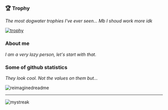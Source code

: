 ### 🏆 Trophy
*The most dogwater trophies I've ever seen... Mb I shoud work more idk*

[![trophy](https://github-profile-trophy.vercel.app/?username=S0ft1c&theme=onedark)](https://github.com/ryo-ma/github-profile-trophy)

### About me
*I am a very lazy person, let's start with that.*

### Some of github statistics
*They look cool. Not the values on them but...*

<img src="https://myreadme.vercel.app/api/embed/YOURUSERNAME?panels=userstatistics,toplanguages" alt="reimaginedreadme" />

---

<img src="https://github-readme-streak-stats.herokuapp.com/?user=S0ft1c&theme=onedark" alt="mystreak"/>

<!--
**S0ft1c/S0ft1c** is a ✨ _special_ ✨ repository because its `README.md` (this file) appears on your GitHub profile.

Here are some ideas to get you started:

- 🔭 I’m currently working on ...
- 🌱 I’m currently learning ...
- 👯 I’m looking to collaborate on ...
- 🤔 I’m looking for help with ...
- 💬 Ask me about ...
- 📫 How to reach me: ...
- 😄 Pronouns: ...
- ⚡ Fun fact: ...
-->
